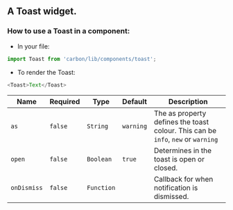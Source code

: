 ## A Toast widget.

### How to use a Toast in a component:

* In your file:

```javascript
import Toast from 'carbon/lib/components/toast';
```

* To render the Toast:

```javascript
<Toast>Text</Toast>
```


| Name          | Required       | Type           | Default       | Description   |
| ------------- |  ------------- |  ------------- | ------------- | ------------- |
| `as`          | `false`        | `String`       | `warning`     | The as property defines the toast colour. This can be `info`, `new` or `warning`  |
| `open`        | `false`        | `Boolean`      | `true`        | Determines in the toast is open or closed.  |
| `onDismiss`   | `false`        | `Function`     |               | Callback for when notification is dismissed.  |
